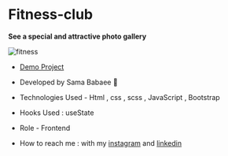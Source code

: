 # Fitness-club

**See a special and attractive photo gallery**

![fitness](https://user-images.githubusercontent.com/107030945/232207053-51dccf68-fd96-4f6e-a92c-4070d57fb082.png) 

- [Demo Project](https://sama-babaee-web.github.io/Fitness-club/)

- Developed by Sama Babaee 👻

- Technologies Used - Html , css , scss , JavaScript , Bootstrap 

- Hooks Used : useState 

- Role - Frontend

- How to reach me : with my [instagram](https://www.instagram.com/sama_babaee_web/) and [linkedin](https://www.linkedin.com/in/sama-babaee-54135324b/)
